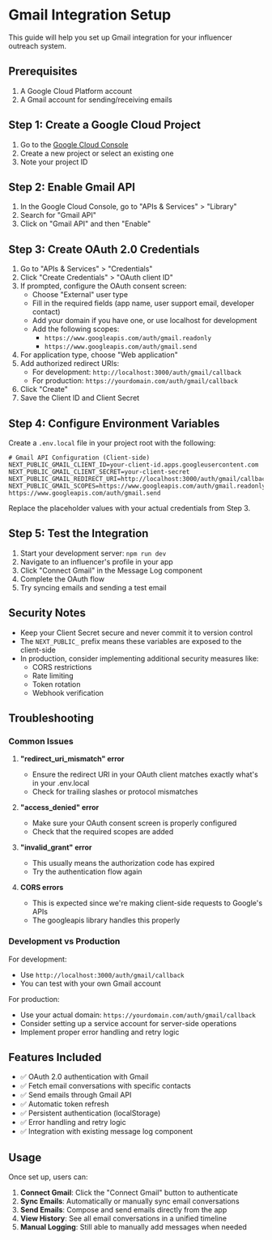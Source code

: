 # Gmail Integration Setup

This guide will help you set up Gmail integration for your influencer outreach system.

## Prerequisites

1. A Google Cloud Platform account
2. A Gmail account for sending/receiving emails

## Step 1: Create a Google Cloud Project

1. Go to the [Google Cloud Console](https://console.cloud.google.com/)
2. Create a new project or select an existing one
3. Note your project ID

## Step 2: Enable Gmail API

1. In the Google Cloud Console, go to "APIs & Services" > "Library"
2. Search for "Gmail API"
3. Click on "Gmail API" and then "Enable"

## Step 3: Create OAuth 2.0 Credentials

1. Go to "APIs & Services" > "Credentials"
2. Click "Create Credentials" > "OAuth client ID"
3. If prompted, configure the OAuth consent screen:
   - Choose "External" user type
   - Fill in the required fields (app name, user support email, developer contact)
   - Add your domain if you have one, or use localhost for development
   - Add the following scopes:
     - `https://www.googleapis.com/auth/gmail.readonly`
     - `https://www.googleapis.com/auth/gmail.send`
4. For application type, choose "Web application"
5. Add authorized redirect URIs:
   - For development: `http://localhost:3000/auth/gmail/callback`
   - For production: `https://yourdomain.com/auth/gmail/callback`
6. Click "Create"
7. Save the Client ID and Client Secret

## Step 4: Configure Environment Variables

Create a `.env.local` file in your project root with the following:

```env
# Gmail API Configuration (Client-side)
NEXT_PUBLIC_GMAIL_CLIENT_ID=your-client-id.apps.googleusercontent.com
NEXT_PUBLIC_GMAIL_CLIENT_SECRET=your-client-secret
NEXT_PUBLIC_GMAIL_REDIRECT_URI=http://localhost:3000/auth/gmail/callback
NEXT_PUBLIC_GMAIL_SCOPES=https://www.googleapis.com/auth/gmail.readonly https://www.googleapis.com/auth/gmail.send
```

Replace the placeholder values with your actual credentials from Step 3.

## Step 5: Test the Integration

1. Start your development server: `npm run dev`
2. Navigate to an influencer's profile in your app
3. Click "Connect Gmail" in the Message Log component
4. Complete the OAuth flow
5. Try syncing emails and sending a test email

## Security Notes

- Keep your Client Secret secure and never commit it to version control
- The `NEXT_PUBLIC_` prefix means these variables are exposed to the client-side
- In production, consider implementing additional security measures like:
  - CORS restrictions
  - Rate limiting
  - Token rotation
  - Webhook verification

## Troubleshooting

### Common Issues

1. **"redirect_uri_mismatch" error**
   - Ensure the redirect URI in your OAuth client matches exactly what's in your .env.local
   - Check for trailing slashes or protocol mismatches

2. **"access_denied" error**
   - Make sure your OAuth consent screen is properly configured
   - Check that the required scopes are added

3. **"invalid_grant" error**
   - This usually means the authorization code has expired
   - Try the authentication flow again

4. **CORS errors**
   - This is expected since we're making client-side requests to Google's APIs
   - The googleapis library handles this properly

### Development vs Production

For development:
- Use `http://localhost:3000/auth/gmail/callback`
- You can test with your own Gmail account

For production:
- Use your actual domain: `https://yourdomain.com/auth/gmail/callback`
- Consider setting up a service account for server-side operations
- Implement proper error handling and retry logic

## Features Included

- ✅ OAuth 2.0 authentication with Gmail
- ✅ Fetch email conversations with specific contacts
- ✅ Send emails through Gmail API
- ✅ Automatic token refresh
- ✅ Persistent authentication (localStorage)
- ✅ Error handling and retry logic
- ✅ Integration with existing message log component

## Usage

Once set up, users can:

1. **Connect Gmail**: Click the "Connect Gmail" button to authenticate
2. **Sync Emails**: Automatically or manually sync email conversations
3. **Send Emails**: Compose and send emails directly from the app
4. **View History**: See all email conversations in a unified timeline
5. **Manual Logging**: Still able to manually add messages when needed 